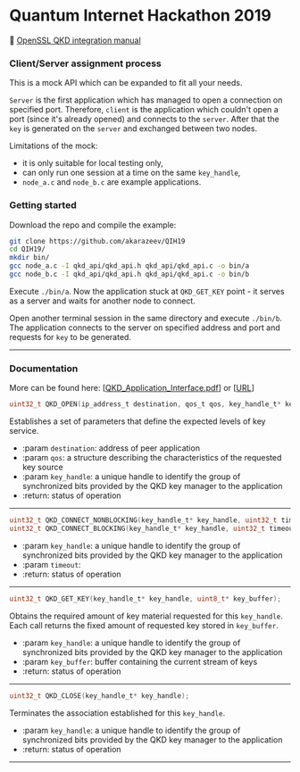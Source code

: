 # Quantum Internet Hackathon 2019
📖 [OpenSSL QKD integration manual](OpenSSL_QKD_integration.md)

### Client/Server assignment process
This is a mock API which can be expanded to fit all your needs.

`Server` is the first application which has managed to open a connection on specified port. Therefore, `client` is the application which couldn't open a port (since it's already opened) and connects to the `server`. After that the `key` is generated on the `server` and exchanged between two nodes.

Limitations of the mock:
- it is only suitable for local testing only,
- can only run one session at a time on the same `key_handle`,
- `node_a.c` and `node_b.c` are example applications.

### Getting started
Download the repo and compile the example:
```bash
git clone https://github.com/akarazeev/QIH19
cd QIH19/
mkdir bin/
gcc node_a.c -I qkd_api/qkd_api.h qkd_api/qkd_api.c -o bin/a
gcc node_b.c -I qkd_api/qkd_api.h qkd_api/qkd_api.c -o bin/b
```

Execute `./bin/a`. Now the application stuck at `QKD_GET_KEY` point - it serves as a server and waits for another node to connect.

Open another terminal session in the same directory and execute `./bin/b`. The application connects to the server on specified address and port and requests for `key` to be generated.

---

### Documentation
More can be found here: [[QKD_Application_Interface.pdf](QKD_Application_Interface.pdf)] or [[URL](https://www.etsi.org/deliver/etsi_gs/QKD/001_099/004/01.01.01_60/gs_QKD004v010101p.pdf)]

```c
uint32_t QKD_OPEN(ip_address_t destination, qos_t qos, key_handle_t* key_handle);
```
Establishes a set of parameters that define the expected levels of key service.
- :param `destination`: address of peer application
- :param `qos`: a structure describing the characteristics of the requested key source
- :param `key_handle`: a unique handle to identify the group of synchronized bits provided by the QKD key manager to the application
- :return: status of operation

---

```c
uint32_t QKD_CONNECT_NONBLOCKING(key_handle_t* key_handle, uint32_t timeout);
uint32_t QKD_CONNECT_BLOCKING(key_handle_t* key_handle, uint32_t timeout);
```
- :param `key_handle`: a unique handle to identify the group of synchronized bits provided by the QKD key manager to the application
- :param `timeout`:
- :return: status of operation

---

```c
uint32_t QKD_GET_KEY(key_handle_t* key_handle, uint8_t* key_buffer);
```
Obtains the required amount of key material requested for this `key_handle`. Each call returns the fixed amount of requested key stored in `key_buffer`.
- :param `key_handle`: a unique handle to identify the group of synchronized bits provided by the QKD key manager to the application
- :param `key_buffer`: buffer containing the current stream of keys
- :return: status of operation

---

```c
uint32_t QKD_CLOSE(key_handle_t* key_handle);
```
Terminates the association established for this `key_handle`.
- :param `key_handle`: a unique handle to identify the group of synchronized bits provided by the QKD key manager to the application
- :return: status of operation

---
